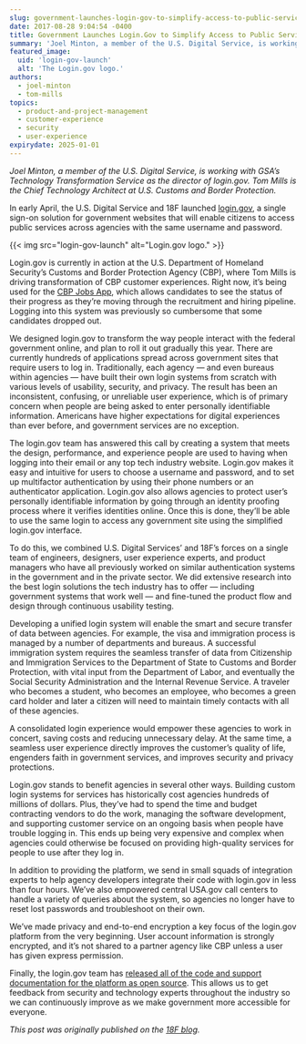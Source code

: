 ```yaml
---
slug: government-launches-login-gov-to-simplify-access-to-public-services
date: 2017-08-28 9:04:54 -0400
title: Government Launches Login.Gov to Simplify Access to Public Services
summary: 'Joel Minton, a member of the U.S. Digital Service, is working with GSA’s Technology Transformation Service as the director of login.gov. Tom Mills is the Chief Technology Architect at U.S. Customs and Border Protection. In early April, the U.S. Digital Service and 18F launched login.gov, a single sign-on solution for government websites that will enable'
featured_image:
  uid: 'login-gov-launch'
  alt: 'The Login.gov logo.'
authors:
  - joel-minton
  - tom-mills
topics:
  - product-and-project-management
  - customer-experience
  - security
  - user-experience
expirydate: 2025-01-01
---
```


_Joel Minton, a member of the U.S. Digital Service, is working with GSA’s Technology Transformation Service as the director of login.gov. Tom Mills is the Chief Technology Architect at U.S. Customs and Border Protection._

In early April, the U.S. Digital Service and 18F launched [login.gov](https://www.login.gov/), a single sign-on solution for government websites that will enable citizens to access public services across agencies with the same username and password.

{{< img src="login-gov-launch" alt="Login.gov logo." >}}

Login.gov is currently in action at the U.S. Department of Homeland Security’s Customs and Border Protection Agency (CBP), where Tom Mills is driving transformation of CBP customer experiences. Right now, it’s being used for the [CBP Jobs App](https://itunes.apple.com/us/app/cbp-jobs/id1210368989), which allows candidates to see the status of their progress as they’re moving through the recruitment and hiring pipeline. Logging into this system was previously so cumbersome that some candidates dropped out.

We designed login.gov to transform the way people interact with the federal government online, and plan to roll it out gradually this year. There are currently hundreds of applications spread across government sites that require users to log in. Traditionally, each agency — and even bureaus within agencies — have built their own login systems from scratch with various levels of usability, security, and privacy. The result has been an inconsistent, confusing, or unreliable user experience, which is of primary concern when people are being asked to enter personally identifiable information. Americans have higher expectations for digital experiences than ever before, and government services are no exception.

The login.gov team has answered this call by creating a system that meets the design, performance, and experience people are used to having when logging into their email or any top tech industry website. Login.gov makes it easy and intuitive for users to choose a username and password, and to set up multifactor authentication by using their phone numbers or an authenticator application. Login.gov also allows agencies to protect user’s personally identifiable information by going through an identity proofing process where it verifies identities online. Once this is done, they’ll be able to use the same login to access any government site using the simplified login.gov interface.

To do this, we combined U.S. Digital Services’ and 18F’s forces on a single team of engineers, designers, user experience experts, and product managers who have all previously worked on similar authentication systems in the government and in the private sector. We did extensive research into the best login solutions the tech industry has to offer — including government systems that work well — and fine-tuned the product flow and design through continuous usability testing.

Developing a unified login system will enable the smart and secure transfer of data between agencies. For example, the visa and immigration process is managed by a number of departments and bureaus. A successful immigration system requires the seamless transfer of data from Citizenship and Immigration Services to the Department of State to Customs and Border Protection, with vital input from the Department of Labor, and eventually the Social Security Administration and the Internal Revenue Service. A traveler who becomes a student, who becomes an employee, who becomes a green card holder and later a citizen will need to maintain timely contacts with all of these agencies.

A consolidated login experience would empower these agencies to work in concert, saving costs and reducing unnecessary delay. At the same time, a seamless user experience directly improves the customer’s quality of life, engenders faith in government services, and improves security and privacy protections.

Login.gov stands to benefit agencies in several other ways. Building custom login systems for services has historically cost agencies hundreds of millions of dollars. Plus, they’ve had to spend the time and budget contracting vendors to do the work, managing the software development, and supporting customer service on an ongoing basis when people have trouble logging in. This ends up being very expensive and complex when agencies could otherwise be focused on providing high-quality services for people to use after they log in.

In addition to providing the platform, we send in small squads of integration experts to help agency developers integrate their code with login.gov in less than four hours. We’ve also empowered central USA.gov call centers to handle a variety of queries about the system, so agencies no longer have to reset lost passwords and troubleshoot on their own.

We’ve made privacy and end-to-end encryption a key focus of the login.gov platform from the very beginning. User account information is strongly encrypted, and it’s not shared to a partner agency like CBP unless a user has given express permission.

Finally, the login.gov team has [released all of the code and support documentation for the platform as open source](https://github.com/18F?utf8=%E2%9C%93&q=identity). This allows us to get feedback from security and technology experts throughout the industry so we can continuously improve as we make government more accessible for everyone.

_This post was originally published on the [18F blog](https://18f.gsa.gov/2017/08/22/government-launches-login-gov/)._
